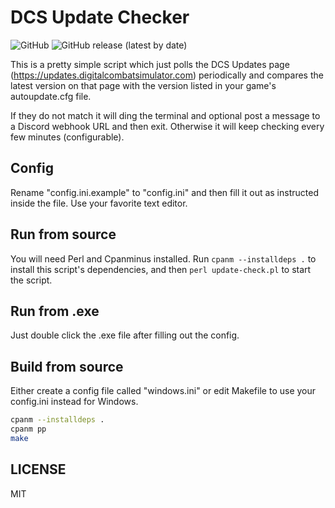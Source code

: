 # DCS Update Checker

![GitHub](https://img.shields.io/github/license/vsTerminus/DCS-Update-Checker) ![GitHub release (latest by date)](https://img.shields.io/github/v/release/vsTerminus/DCS-Update-Checker)

This is a pretty simple script which just polls the DCS Updates page (https://updates.digitalcombatsimulator.com) periodically and compares the latest version on that page with the version listed in your game's autoupdate.cfg file.

If they do not match it will ding the terminal and optional post a message to a Discord webhook URL and then exit. Otherwise it will keep checking every few minutes (configurable).

## Config

Rename "config.ini.example" to "config.ini" and then fill it out as instructed inside the file. Use your favorite text editor.

## Run from source

You will need Perl and Cpanminus installed. Run `cpanm --installdeps .` to install this script's dependencies, and then `perl update-check.pl` to start the script. 

## Run from .exe

Just double click the .exe file after filling out the config.

## Build from source

Either create a config file called "windows.ini" or edit Makefile to use your config.ini instead for Windows.

```bash
cpanm --installdeps .
cpanm pp
make
```

## LICENSE

MIT

